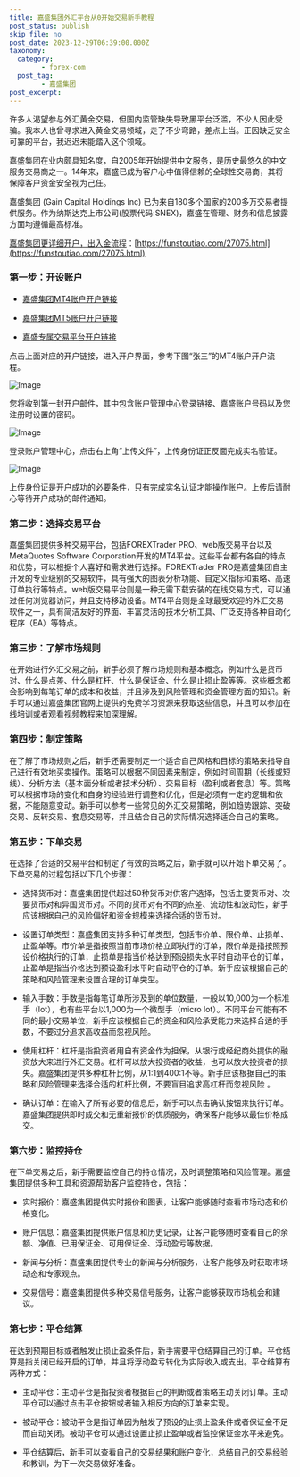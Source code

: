 ```yaml
---
title: 嘉盛集团外汇平台从0开始交易新手教程
post_status: publish
skip_file: no
post_date: 2023-12-29T06:39:00.000Z
taxonomy:
  category:
        - forex-com
  post_tag:
        - 嘉盛集团
post_excerpt: 
---
```

许多人渴望参与外汇黄金交易，但国内监管缺失导致黑平台泛滥，不少人因此受骗。我本人也曾寻求进入黄金交易领域，走了不少弯路，差点上当。正因缺乏安全可靠的平台，我迟迟未能踏入这个领域。

嘉盛集团在业内颇具知名度，自2005年开始提供中文服务，是历史最悠久的中文服务交易商之一。14年来，嘉盛已成为客户心中值得信赖的全球性交易商，其将保障客户资金安全视为己任。

嘉盛集团 (Gain Capital Holdings Inc) 已为来自180多个国家的200多万交易者提供服务。作为纳斯达克上市公司(股票代码:SNEX)，嘉盛在管理、财务和信息披露方面均遵循最高标准。

[嘉盛集团更详细开户，出入金流程](https://funstoutiao.com/27075.html)：[https://funstoutiao.com/27075.html](https://funstoutiao.com/27075.html)

### 第一步：开设账户

* [嘉盛集团MT4账户开户链接](https://s.ssgg.net/jsmt4)

* [嘉盛集团MT5账户开户链接](https://s.ssgg.net/jsmt5)

* [嘉盛专属交易平台开户链接](https://s.ssgg.net/js)

点击上面对应的开户链接，进入开户界面，参考下图“张三”的MT4账户开户流程。

![Image](https://prod-files-secure.s3.us-west-2.amazonaws.com/39ed1227-6d7d-4570-be36-9ccd4a2c4241/7a167aea-686b-400d-af59-4e18eb607a40/640.png?X-Amz-Algorithm=AWS4-HMAC-SHA256&X-Amz-Content-Sha256=UNSIGNED-PAYLOAD&X-Amz-Credential=ASIAZI2LB466UTGXB36I%2F20250523%2Fus-west-2%2Fs3%2Faws4_request&X-Amz-Date=20250523T221308Z&X-Amz-Expires=3600&X-Amz-Security-Token=IQoJb3JpZ2luX2VjED4aCXVzLXdlc3QtMiJHMEUCIBeW%2BBIuIWtf9xl2wFW1fiMld%2BSOyL34azf1qIEo7O%2BwAiEAm02To1r0kow6MwBFSADn%2BrrssxJjp4VFQp%2Be5ROgt9UqiAQI9v%2F%2F%2F%2F%2F%2F%2F%2F%2F%2FARAAGgw2Mzc0MjMxODM4MDUiDI6jpXgMkDXcZDs32SrcAyQu0z92CHbMKXH3BEJHIm%2B5%2B6qXA97wJg%2BAKbwi4JIpAyywNITB1%2BtHBEv81OQ%2FfCPp8UzJJOpH04%2FLuKpjDlpSs8mts4g2kb%2Faw7x1ViHuNNMcbJBLlKYOGjAez83PG5L3NtklyGGALOGh1ANADoyWlXNywWdXJ9lN%2BA6a81L45CBZMuPQRMl7YDHsXLCxVFC0ac6xdSZcx7d4W4jmuUVFbrTSivA%2FRB6gDbdUfEoQYFLzgvLu4oz9UXDtIELtDHRNqMTRdkxqqR6QXHtJ5Nuw69SGWYGVEVC2qfAPvNg8k0w74n3NGLGmtl%2BMbFeQIwAsLQxwFX7mXpS97qK9Pwrvi0aWuXZR%2FwQ%2BKjQqBMaYedCPs7Ku9ddxIS9JFqLRX1w0C%2B56VFDu%2F14KZ3XQiTJIeIsQr8AVQXSnNYt8rDxcHHKt2S0BUoIUVmESLA11yilnAb6dLXc4mAFCMXTAlkPHz1fudb%2FbyznG%2FXcRngHZ6Lge40vK%2BOuAKLdBaNoD4JHwVF8UU0BdMFYKpgypzGIFIuFy0IrmvCx7XcQ1tCAqQ%2FZrprMX4iBzbaEOt5MVi6hf3Ukt6LsLkbczawbrvkjmMcWrkefo1joeSRIJh%2BfZ80Q0RzCRHM%2FKRBz%2FMOrNw8EGOqUB3FkhStIXkrxoS4cCOQ%2FUt%2BIkf0sxgKYTMPyPJkBcEDxI7xSdtzbqoL1dY9DDrYWlfU0EACiQ%2FqrZJoS5GsEmg49kPIPxKGpEFakvbTRGGG7SHtBT3LIfBMTOuN%2ByQdpxBdz20EXHTlHnG3TFo%2BZ46ICRRVFDim15XmEs7%2BYAYUtf4Dq%2BJvEIwPRaqi1uj%2FF0JmJEFjMmaPZGFGMNTTNrRU%2Fy0hMv&X-Amz-Signature=48ff7241017d8b85d0d36b005810fd0085e82f0df08d403943426d12b291fa87&X-Amz-SignedHeaders=host&x-id=GetObject)

您将收到第一封开户邮件，其中包含账户管理中心登录链接、嘉盛账户号码以及您注册时设置的密码。

![Image](https://prod-files-secure.s3.us-west-2.amazonaws.com/39ed1227-6d7d-4570-be36-9ccd4a2c4241/eaa1c6b3-2877-4284-a0e1-530e222c27fb/image.png?X-Amz-Algorithm=AWS4-HMAC-SHA256&X-Amz-Content-Sha256=UNSIGNED-PAYLOAD&X-Amz-Credential=ASIAZI2LB466UTGXB36I%2F20250523%2Fus-west-2%2Fs3%2Faws4_request&X-Amz-Date=20250523T221308Z&X-Amz-Expires=3600&X-Amz-Security-Token=IQoJb3JpZ2luX2VjED4aCXVzLXdlc3QtMiJHMEUCIBeW%2BBIuIWtf9xl2wFW1fiMld%2BSOyL34azf1qIEo7O%2BwAiEAm02To1r0kow6MwBFSADn%2BrrssxJjp4VFQp%2Be5ROgt9UqiAQI9v%2F%2F%2F%2F%2F%2F%2F%2F%2F%2FARAAGgw2Mzc0MjMxODM4MDUiDI6jpXgMkDXcZDs32SrcAyQu0z92CHbMKXH3BEJHIm%2B5%2B6qXA97wJg%2BAKbwi4JIpAyywNITB1%2BtHBEv81OQ%2FfCPp8UzJJOpH04%2FLuKpjDlpSs8mts4g2kb%2Faw7x1ViHuNNMcbJBLlKYOGjAez83PG5L3NtklyGGALOGh1ANADoyWlXNywWdXJ9lN%2BA6a81L45CBZMuPQRMl7YDHsXLCxVFC0ac6xdSZcx7d4W4jmuUVFbrTSivA%2FRB6gDbdUfEoQYFLzgvLu4oz9UXDtIELtDHRNqMTRdkxqqR6QXHtJ5Nuw69SGWYGVEVC2qfAPvNg8k0w74n3NGLGmtl%2BMbFeQIwAsLQxwFX7mXpS97qK9Pwrvi0aWuXZR%2FwQ%2BKjQqBMaYedCPs7Ku9ddxIS9JFqLRX1w0C%2B56VFDu%2F14KZ3XQiTJIeIsQr8AVQXSnNYt8rDxcHHKt2S0BUoIUVmESLA11yilnAb6dLXc4mAFCMXTAlkPHz1fudb%2FbyznG%2FXcRngHZ6Lge40vK%2BOuAKLdBaNoD4JHwVF8UU0BdMFYKpgypzGIFIuFy0IrmvCx7XcQ1tCAqQ%2FZrprMX4iBzbaEOt5MVi6hf3Ukt6LsLkbczawbrvkjmMcWrkefo1joeSRIJh%2BfZ80Q0RzCRHM%2FKRBz%2FMOrNw8EGOqUB3FkhStIXkrxoS4cCOQ%2FUt%2BIkf0sxgKYTMPyPJkBcEDxI7xSdtzbqoL1dY9DDrYWlfU0EACiQ%2FqrZJoS5GsEmg49kPIPxKGpEFakvbTRGGG7SHtBT3LIfBMTOuN%2ByQdpxBdz20EXHTlHnG3TFo%2BZ46ICRRVFDim15XmEs7%2BYAYUtf4Dq%2BJvEIwPRaqi1uj%2FF0JmJEFjMmaPZGFGMNTTNrRU%2Fy0hMv&X-Amz-Signature=be186042c1f0fbb1efd2b0bfb424ecc38c43f20c04f6db3e2394d789c1525881&X-Amz-SignedHeaders=host&x-id=GetObject)

登录账户管理中心，点击右上角“上传文件”，上传身份证正反面完成实名验证。

![Image](https://prod-files-secure.s3.us-west-2.amazonaws.com/39ed1227-6d7d-4570-be36-9ccd4a2c4241/54090639-09fc-46b4-a135-e0289f707147/image.png?X-Amz-Algorithm=AWS4-HMAC-SHA256&X-Amz-Content-Sha256=UNSIGNED-PAYLOAD&X-Amz-Credential=ASIAZI2LB466UTGXB36I%2F20250523%2Fus-west-2%2Fs3%2Faws4_request&X-Amz-Date=20250523T221308Z&X-Amz-Expires=3600&X-Amz-Security-Token=IQoJb3JpZ2luX2VjED4aCXVzLXdlc3QtMiJHMEUCIBeW%2BBIuIWtf9xl2wFW1fiMld%2BSOyL34azf1qIEo7O%2BwAiEAm02To1r0kow6MwBFSADn%2BrrssxJjp4VFQp%2Be5ROgt9UqiAQI9v%2F%2F%2F%2F%2F%2F%2F%2F%2F%2FARAAGgw2Mzc0MjMxODM4MDUiDI6jpXgMkDXcZDs32SrcAyQu0z92CHbMKXH3BEJHIm%2B5%2B6qXA97wJg%2BAKbwi4JIpAyywNITB1%2BtHBEv81OQ%2FfCPp8UzJJOpH04%2FLuKpjDlpSs8mts4g2kb%2Faw7x1ViHuNNMcbJBLlKYOGjAez83PG5L3NtklyGGALOGh1ANADoyWlXNywWdXJ9lN%2BA6a81L45CBZMuPQRMl7YDHsXLCxVFC0ac6xdSZcx7d4W4jmuUVFbrTSivA%2FRB6gDbdUfEoQYFLzgvLu4oz9UXDtIELtDHRNqMTRdkxqqR6QXHtJ5Nuw69SGWYGVEVC2qfAPvNg8k0w74n3NGLGmtl%2BMbFeQIwAsLQxwFX7mXpS97qK9Pwrvi0aWuXZR%2FwQ%2BKjQqBMaYedCPs7Ku9ddxIS9JFqLRX1w0C%2B56VFDu%2F14KZ3XQiTJIeIsQr8AVQXSnNYt8rDxcHHKt2S0BUoIUVmESLA11yilnAb6dLXc4mAFCMXTAlkPHz1fudb%2FbyznG%2FXcRngHZ6Lge40vK%2BOuAKLdBaNoD4JHwVF8UU0BdMFYKpgypzGIFIuFy0IrmvCx7XcQ1tCAqQ%2FZrprMX4iBzbaEOt5MVi6hf3Ukt6LsLkbczawbrvkjmMcWrkefo1joeSRIJh%2BfZ80Q0RzCRHM%2FKRBz%2FMOrNw8EGOqUB3FkhStIXkrxoS4cCOQ%2FUt%2BIkf0sxgKYTMPyPJkBcEDxI7xSdtzbqoL1dY9DDrYWlfU0EACiQ%2FqrZJoS5GsEmg49kPIPxKGpEFakvbTRGGG7SHtBT3LIfBMTOuN%2ByQdpxBdz20EXHTlHnG3TFo%2BZ46ICRRVFDim15XmEs7%2BYAYUtf4Dq%2BJvEIwPRaqi1uj%2FF0JmJEFjMmaPZGFGMNTTNrRU%2Fy0hMv&X-Amz-Signature=65bb4388a92a058ed1c37ff62f688d63783691dd7da4820232636c091d25cf49&X-Amz-SignedHeaders=host&x-id=GetObject)

上传身份证是开户成功的必要条件，只有完成实名认证才能操作账户。上传后请耐心等待开户成功的邮件通知。

### 第二步：选择交易平台

嘉盛集团提供多种交易平台，包括FOREXTrader PRO、web版交易平台以及MetaQuotes Software Corporation开发的MT4平台。这些平台都有各自的特点和优势，可以根据个人喜好和需求进行选择。FOREXTrader PRO是嘉盛集团自主开发的专业级别的交易软件，具有强大的图表分析功能、自定义指标和策略、高速订单执行等特点。web版交易平台则是一种无需下载安装的在线交易方式，可以通过任何浏览器访问，并且支持移动设备。MT4平台则是全球最受欢迎的外汇交易软件之一，具有简洁友好的界面、丰富灵活的技术分析工具、广泛支持各种自动化程序（EA）等特点。

### 第三步：了解市场规则

在开始进行外汇交易之前，新手必须了解市场规则和基本概念，例如什么是货币对、什么是点差、什么是杠杆、什么是保证金、什么是止损止盈等等。这些概念都会影响到每笔订单的成本和收益，并且涉及到风险管理和资金管理方面的知识。新手可以通过嘉盛集团官网上提供的免费学习资源来获取这些信息，并且可以参加在线培训或者观看视频教程来加深理解。

### 第四步：制定策略

在了解了市场规则之后，新手还需要制定一个适合自己风格和目标的策略来指导自己进行有效地买卖操作。策略可以根据不同因素来制定，例如时间周期（长线或短线）、分析方法（基本面分析或者技术分析）、交易目标（盈利或者套息）等。策略可以根据市场的变化和自身的经验进行调整和优化，但是必须有一定的逻辑和依据，不能随意变动。新手可以参考一些常见的外汇交易策略，例如趋势跟踪、突破交易、反转交易、套息交易等，并且结合自己的实际情况选择适合自己的策略。

### 第五步：下单交易

在选择了合适的交易平台和制定了有效的策略之后，新手就可以开始下单交易了。下单交易的过程包括以下几个步骤：

* 选择货币对：嘉盛集团提供超过50种货币对供客户选择，包括主要货币对、次要货币对和异国货币对。不同的货币对有不同的点差、流动性和波动性，新手应该根据自己的风险偏好和资金规模来选择合适的货币对。

* 设置订单类型：嘉盛集团支持多种订单类型，包括市价单、限价单、止损单、止盈单等。市价单是指按照当前市场价格立即执行的订单，限价单是指按照预设价格执行的订单，止损单是指当价格达到预设损失水平时自动平仓的订单，止盈单是指当价格达到预设盈利水平时自动平仓的订单。新手应该根据自己的策略和风险管理来设置合理的订单类型。

* 输入手数：手数是指每笔订单所涉及到的单位数量，一般以10,000为一个标准手（lot），也有些平台以1,000为一个微型手（micro lot）。不同平台可能有不同的最小交易单位，新手应该根据自己的资金和风险承受能力来选择合适的手数，不要过分追求高收益而忽视风险。

* 使用杠杆：杠杆是指投资者用自有资金作为担保，从银行或经纪商处提供的融资放大来进行外汇交易。杠杆可以放大投资者的收益，也可以放大投资者的损失。嘉盛集团提供多种杠杆比例，从1:1到400:1不等。新手应该根据自己的策略和风险管理来选择合适的杠杆比例，不要盲目追求高杠杆而忽视风险 。

* 确认订单：在输入了所有必要的信息后，新手可以点击确认按钮来执行订单。嘉盛集团提供即时成交和无重新报价的优质服务，确保客户能够以最佳价格成交。

### 第六步：监控持仓

在下单交易之后，新手需要监控自己的持仓情况，及时调整策略和风险管理。嘉盛集团提供多种工具和资源帮助客户监控持仓，包括：

* 实时报价：嘉盛集团提供实时报价和图表，让客户能够随时查看市场动态和价格变化。

* 账户信息：嘉盛集团提供账户信息和历史记录，让客户能够随时查看自己的余额、净值、已用保证金、可用保证金、浮动盈亏等数据。

* 新闻与分析：嘉盛集团提供专业的新闻与分析服务，让客户能够及时获取市场动态和专家观点。

* 交易信号：嘉盛集团提供多种交易信号服务，让客户能够获取市场机会和建议。

### 第七步：平仓结算

在达到预期目标或者触发止损止盈条件后，新手需要平仓结算自己的订单。平仓结算是指关闭已经开启的订单，并且将浮动盈亏转化为实际收入或支出。平仓结算有两种方式：

* 主动平仓：主动平仓是指投资者根据自己的判断或者策略主动关闭订单。主动平仓可以通过点击平仓按钮或者输入相反方向的订单来实现。

* 被动平仓：被动平仓是指订单因为触发了预设的止损止盈条件或者保证金不足而自动关闭。被动平仓可以通过设置止损止盈单或者监控保证金水平来避免。

* 平仓结算后，新手可以查看自己的交易结果和账户变化，总结自己的交易经验和教训，为下一次交易做好准备。
